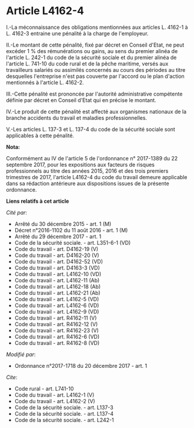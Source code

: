 # Article L4162-4

I.-La méconnaissance des obligations mentionnées aux articles L. 4162-1 à L. 4162-3 entraine une pénalité à la charge de
l'employeur. 

II.-Le montant de cette pénalité, fixé par décret en Conseil d'Etat, ne peut excéder 1 % des rémunérations ou gains, au sens
du premier alinéa de l'article L. 242-1 du code de la sécurité sociale et du premier alinéa de l'article L. 741-10 du code
rural et de la pêche maritime, versés aux travailleurs salariés ou assimilés concernés au cours des périodes au titre
desquelles l'entreprise n'est pas couverte par l'accord ou le plan d'action mentionnés à l'article L. 4162-2. 

III.-Cette pénalité est prononcée par l'autorité administrative compétente définie par décret en Conseil d'Etat qui en
précise le montant. 

IV.-Le produit de cette pénalité est affecté aux organismes nationaux de la branche accidents du travail et maladies
professionnelles. 

V.-Les articles L. 137-3 et L. 137-4 du code de la sécurité sociale sont applicables à cette pénalité.

**Nota:**

Conformément au IV de l'article 5 de l'ordonnance n° 2017-1389 du 22 septembre 2017, pour les expositions aux facteurs de
risques professionnels au titre des années 2015, 2016 et des trois premiers trimestres de 2017, l'article L4162-4 du code du
travail demeure applicable dans sa rédaction antérieure aux dispositions issues de la présente ordonnance.

**Liens relatifs à cet article**

_Cité par_:

  - Arrêté du 30 décembre 2015 - art. 1 (M)
  - Décret n°2016-1102 du 11 août 2016 - art. 1 (M)
  - Arrêté du 29 décembre 2017 - art. 1
  - Code de la sécurité sociale. - art. L351-6-1 (VD)
  - Code du travail - art. D4162-19 (V)
  - Code du travail - art. D4162-20 (V)
  - Code du travail - art. D4162-52 (VD)
  - Code du travail - art. D4163-3 (VD)
  - Code du travail - art. L4162-10 (VD)
  - Code du travail - art. L4162-11 (Ab)
  - Code du travail - art. L4162-18 (Ab)
  - Code du travail - art. L4162-21 (Ab)
  - Code du travail - art. L4162-5 (VD)
  - Code du travail - art. L4162-6 (VD)
  - Code du travail - art. L4162-9 (VD)
  - Code du travail - art. R4162-11 (V)
  - Code du travail - art. R4162-12 (V)
  - Code du travail - art. R4162-23 (V)
  - Code du travail - art. R4162-6 (VD)
  - Code du travail - art. R4162-8 (VD)

_Modifié par_:

  - Ordonnance n°2017-1718 du 20 décembre 2017 - art. 1

_Cite_:

  - Code rural - art. L741-10
  - Code du travail - art. L4162-1 (V)
  - Code du travail - art. L4162-2 (V)
  - Code de la sécurité sociale. - art. L137-3
  - Code de la sécurité sociale. - art. L137-4
  - Code de la sécurité sociale. - art. L242-1
